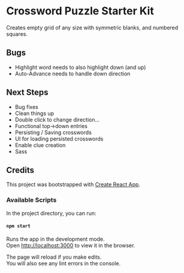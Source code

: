 # Crossword Puzzle Starter Kit

Creates empty grid of any size with symmetric blanks, and numbered squares.  

## Bugs
* Highlight word needs to also highlight down (and up)
* Auto-Advance needs to handle down direction


## Next Steps

* Bug fixes
* Clean things up
* Double click to change direction...
* Functional top->down entries
* Persisting / Saving crosswords
* UI for loading persisted crosswords
* Enable clue creation
* Sass 


## Credits

This project was bootstrapped with [Create React App](https://github.com/facebook/create-react-app).

### Available Scripts

In the project directory, you can run:

#### `npm start`

Runs the app in the development mode.<br>
Open [http://localhost:3000](http://localhost:3000) to view it in the browser.

The page will reload if you make edits.<br>
You will also see any lint errors in the console.
